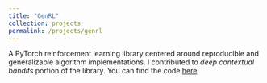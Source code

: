 ```yaml
---
title: "GenRL"
collection: projects
permalink: /projects/genrl
---
```


A PyTorch reinforcement learning library centered around reproducible and generalizable algorithm implementations. I contributed to *deep contextual bandits* portion of the library. You can find the code [here](https://github.com/SforAiDl/genrl/tree/master/genrl).
